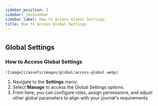 ```yaml
---
sidebar_position: 2
sidebar: jmsSidebar
sidebar_label: How to Access Global Settings
title: How to Access Global Settings
---
```

#

## Global Settings

### How to Access Global Settings

    ![image](/assets/images/global/access-global.webp)

1. Navigate to the **Settings** menu.
2. Select **Manage** to access the Global Settings options.
3. From here, you can configure roles, assign permissions, and adjust other global parameters to align with your journal's requirements.
